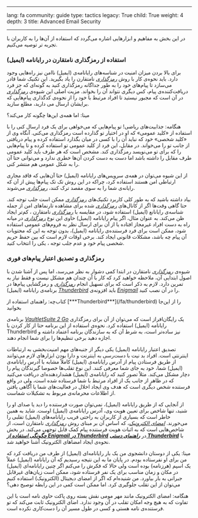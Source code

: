

---

lang: fa
community: guide
type: tactics
legacy: True
child: True
weight: 4
depth: 3
title: Advanced Email Security

---

در این بخش به مفاهیم و ابزارهایی اشاره می‌گردد که استفاده از آن‌ها را به کاربران با تجربه تر توصیه می‌کنیم. 

### استفاده از رمزگذاری نامتقارن در رایانامه (ایمیل) ###

برای بالا بردن میزان امنیت در شناسه‌های رایانامه‌ی (ایمیل) ناامن نیز راه‌هایی وجود دارد. باید نحوه‌ی کار با روش [*رمزگذاری*](/fa/glossary#Encryption) نامتقارن را یاد بگیرید. این تکنیک شما قادر می‌سازد تا پیام‌های خود را به طور جداگانه رمزگذاری کنید به گونه‌ای که جز فرد دریافت‌کننده‌ی پیام، کس دیگری نتواند آن را بخواند. مزیت اصلی این شیوه‌ی [*رمزگذاری*](/fa/glossary#Encryption) در آن است که مجبور نیستید تا افراد مرتبط با خود را از نحوه‌ی کدگذاری پیام‌هایی که برایشان ارسال می دارید، مطلع سازید.



<div class="background" markdown="1">
مینا: اما همه‌ی این‌ها چگونه کار می‌کند؟

هنگامه: جذابیت‌های ریاضی! تو پیام‌هایی که می‌خواهی برای یک فرد ارسال کنی را با استفاده از «کلید عمومی» که او در اختیار تو گذارده است رمزگذاری می‌کنی. آنگاه وی از «کلید شخصی» خود که نباید آن را با کسی در میان بگذارد استفاده کرده و پیام دریافتی از جانب تو را می‌خواند. در مقابل، این فرد از کلید عمومی تو استفاده کرده و تا پیام‌هایی را که برای تو می‌نویسد رمزگذاری کند. مشخص است که هر طرف باید کلید عمومی طرف مقابل را داشته باشد اما دست به دست کردن آن‌ها خطری ندارد و می‌توانی حتا آن را به شکل عمومی هم منتشر کنی. 
</div>


از این شیوه می‌توان در همه‌ی سرویس‌های رایانامه (ایمیل) حتا آن‌هایی که فاقد مجاری ارتباطی امن هستند استفاده کرد، چراکه در این روش تک تک پیام‌ها پیش از آن که رایانه‌ی شما را به سوی مقصد ترک کنند، [*رمزگذاری*](/fa/glossary#Encryption) می‌شوند.

بیاد داشته باشید که به طور کلی کاربرد تکنیک‌های [*رمزگذاری*](/fa/glossary#Encryption) ممکن است جلب توجه کند. حتا گاهی وقت‌ها اگر از کانال‌های [*رمزگذاری*](/fa/glossary#Encryption) شده برای مشاهده تارنماهای امن از جمله شناسه‌ی رایانانع (ایمیل) استفاده شود، در مقایسه با [*رمزگذاری*](/fa/glossary#Encryption) نامتقارن ، کم‌تر ایجاد ظن می‌کند. به عنوان مثال، اگر پیام رایانامه (ایمیل) حاوی این نوع [*رمزگذاری*](/fa/glossary#Encryption) در میانه راه به دست افراد غیرمجاز افتاده یا از آن برای ارسال نظر به فروم‌های عمومی استفاده شود، ممکن است برای فرد فرستنده‌ی رایانامه (ایمیل)، بدون توجه به این که محتویات آن پیام چه باشد، مشکلات قانونی ایجاد کند. برخی اوقات لازم است که بین حفظ حریم شخصی پیام خود و عدم جلب توجه ، یکی را انتخاب کنید. 


### رمزگذاری و تصدیق اعتبار پیام‌های فوری ###

شیوه‌ی [*رمزگذاری*](/fa/glossary#Encryption) نامتقارن در ابتدا کمی دشوار به نظر می‌رسد، اما پس از آشنا شدن با اصول ابتدایی آن، ملاحظه خواهید کرد که کار با آن چندان هم مشکل نیست و فقط نیاز به تمرین دارد. لازم به ذکر است که برای تسهیل انجام [*رمزگذاری*](/fa/glossary#Encryption) و رمزگشایی پیام‌ها در برنامه‌ی رایانامه (ایمیل) [*Thunderbird*](/fa/glossary#Thunderbird) باید افزونه‌ی [*Enigmail*](/fa/glossary#Enigmail) را در آن نصب کنید.



<div class="getstarted" markdown="1">
کتاب‌چه: راهنمای استفاده از [***Thunderbird***](/fa/thunderbird) را از این‌جا بخوانید
</div>


برنامه‌ی [*VaultletSuite 2 Go*](/fa/glossary#VaultletSuite) یک رایگان‌افراز است که می‌توان از آن برای رمزگذاری رایانامه (ایمیل) استفاده کرد. نحوه‌ی استفاده از این برنامه حتا از کار کردن با Thunderbird نیز ساده‌تر است، به شرط آن که به سازندگان برنامه اعتماد داشته و اجازه دهید برخی تنظیم‌ها را برای شما انجام دهند.


تصدیق اعتبار رایانامه (ایمیل) یکی دیگر از جنبه‌های مهم امنیت‌بخشی به ارتباطات اینترنتی است. افراد بد نیت با دست‌رسی به اینترنت و دارا بودن ابزارهای لازم می‌توانند از طریق فرستادن پیام از آدرس رایانامه‌ی (ایمیل) کاملاً مشابه با آدرس رایانامه‌ی (ایمیل) شما، خود به جای شما معرفی کنند. این نوع تقلب‌ها خصوصا گیرندگان پیام را دچار مشکل می‌کند. مثلاً تصور کنید که رایانامه‌ی (ایمیل) هشداردهنده‌ای دریافت می‌کنید که در ظاهر از جانب یک از افراد مرتبط با شما فرستاده شده است، ولی در‌ واقع فرستنده شخص دیگری است که هدف وی ایجاد اخلال در فعالیت‌های شما یا آگاهی یافتن از اطلاعات محرمانه‌ی مربوط به تشکیلات شماست.

از آنجایی که از طریق رایانامه (ایمیل)، نمی‌توان صورت فرستنده را دید یا صدای او را شنید، تنها شاخص برای تعیین هویت وی، آدرس رایانامه‌ی (ایمیل) اوست. شاید به همین خاطر است که بسیاری از کاربران به راحتی فریب رایانامه‌های (ایمیل)‌ تقلبی را می‌خورند. [*امضای الکترونیک*](/fa/glossary#Digital_signature)، که اساس آن بر مبنای روش [*رمزگذاری*](/fa/glossary#Encryption) نامتقارن است، از شاخص‌هایی است که به اثبات هویت فرستنده پیام کمک قابل توجهی می‌کند. در بخش [***چگونگی استفاده از Enigmail در Thunderbird***](thuderbird_encryption) در [***راهنمای دستی Thunderbird***](/fa/thunderbird) با نحوه‌ی ایجاد امضاهای الکترونیک آشنا خواهید شد.



<div class="background" markdown="1">
مینا: یکی از دوستان دانشجوی من یک بار رایانامه‌ای (ایمیل) از طرف من دریافت کرد که من برای او نفرستاده بودم. در پایان ما به این نتیجه رسیدیم که آن رایانامه (ایمیل) عملاً یک اسپم (هرزنامه) بوده است ولی حالا که فکرش را می‌کنم اگر چنین رایانامه‌ای (ایمیل) در مکان و زمان مناسب برای یک نفر فرستاده شود، ممکن است زیان‌های غیرقابل جبرانی به بار بیاورد. من شنیده‌ام که اگر از امضای دیجیتال (الکترونیک) استفاده کنیم می‌توان از این تقلب جلوگیری کرد. اما ممکن است کمی در این رابطه توصیح دهی؟

هنگامه: امضای الکترونیک مانند مهر مومی نقش بسته روی پاکت حاوی نامه است با این تفاوت که به هیچ وجه امکان تقلب در آن وجود ندارد. اضای الکترونیک ثابت می‌کند که تو فرستنده‌ی نامه هستی و کسی در طول مسیر آن را دست‌کاری نکرده است. 
</div>

